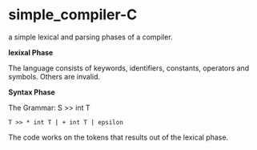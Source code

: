 # simple_compiler-C
a simple lexical and parsing phases of a compiler.

**lexixal Phase**

The language consists of keywords, identifiers, constants, operators and symbols. Others are invalid.

**Syntax Phase**

The Grammar:
    S >> int T
    
    T >> * int T | + int T | epsilon
    
The code works on the tokens that results out of the lexical phase.
